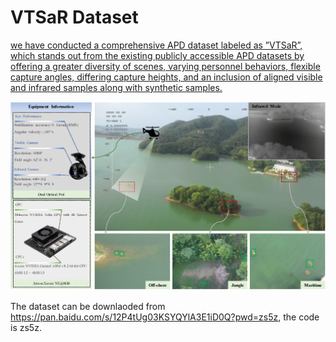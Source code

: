 # VTSaR Dataset
[we have conducted a comprehensive APD dataset labeled as ”VTSaR”, which stands out from the existing publicly accessible APD datasets by offering a greater diversity of scenes, varying personnel behaviors, flexible capture angles, differing capture heights, and an inclusion of aligned visible and infrared samples along with synthetic samples.](https://github.com/zxq309/VTSaR/blob/main/README.md)


![fig8](imgs/fig8.png)

The dataset can be downlaoded from https://pan.baidu.com/s/12P4tUg03KSYQYlA3E1iD0Q?pwd=zs5z, the code is zs5z.
